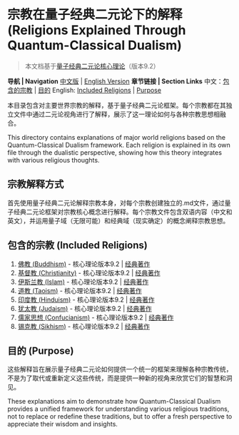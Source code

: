 # 宗教在量子经典二元论下的解释 (Religions Explained Through Quantum-Classical Dualism)

> 本文档基于[量子经典二元论核心理论](../core.md)（版本9.2）

**导航 | Navigation**
[中文版](#包含的宗教-included-religions) | [English Version](#包含的宗教-included-religions)
**章节链接 | Section Links**
中文：[包含的宗教](#包含的宗教-included-religions) | [目的](#目的-purpose)
English: [Included Religions](#包含的宗教-included-religions) | [Purpose](#目的-purpose)

本目录包含对主要世界宗教的解释，基于量子经典二元论框架。每个宗教都在其独立文件中通过二元论视角进行了解释，展示了这一理论如何与各种宗教思想相融合。

This directory contains explanations of major world religions based on the Quantum-Classical Dualism framework. Each religion is explained in its own file through the dualistic perspective, showing how this theory integrates with various religious thoughts.

## 宗教解释方式

首先使用量子经典二元论解释宗教本身，对每个宗教创建独立的.md文件，通过量子经典二元论框架对宗教核心概念进行解释。每个宗教文件包含双语内容（中文和英文），并运用量子域（无限可能）和经典域（现实确定）的概念阐释宗教思想。

## 包含的宗教 (Included Religions)

1. [佛教 (Buddhism)](Buddhism.md) - 核心理论版本9.2 | [经典著作](buddhism_scriptures/README.md)
2. [基督教 (Christianity)](Christianity.md) - 核心理论版本9.2 | [经典著作](christianity_scriptures/README.md)
3. [伊斯兰教 (Islam)](Islam.md) - 核心理论版本9.2 | [经典著作](islam_scriptures/README.md)
4. [道教 (Taoism)](Taoism.md) - 核心理论版本9.2 | [经典著作](taoism_scriptures/README.md)
5. [印度教 (Hinduism)](Hinduism.md) - 核心理论版本9.2 | [经典著作](hinduism_scriptures/README.md)
6. [犹太教 (Judaism)](Judaism.md) - 核心理论版本9.2 | [经典著作](judaism_scriptures/README.md)
7. [儒家思想 (Confucianism)](Confucianism.md) - 核心理论版本9.2 | [经典著作](confucianism_scriptures/README.md)
8. [锡克教 (Sikhism)](Sikhism.md) - 核心理论版本9.2 | [经典著作](sikhism_scriptures/README.md)

## 目的 (Purpose)

这些解释旨在展示量子经典二元论如何提供一个统一的框架来理解各种宗教传统，不是为了取代或重新定义这些传统，而是提供一种新的视角来欣赏它们的智慧和洞见。

These explanations aim to demonstrate how Quantum-Classical Dualism provides a unified framework for understanding various religious traditions, not to replace or redefine these traditions, but to offer a fresh perspective to appreciate their wisdom and insights.